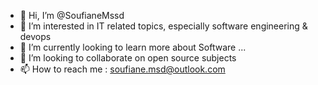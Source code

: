 - 👋 Hi, I’m @SoufianeMssd
- 👀 I’m interested in IT related topics, especially software engineering & devops
- 🌱 I’m currently looking to learn more about Software ...
- 💞️ I’m looking to collaborate on open source subjects
- 📫 How to reach me : soufiane.msd@outlook.com

<!---
SoufianeMssd/SoufianeMssd is a ✨ special ✨ repository because its `README.md` (this file) appears on your GitHub profile.
You can click the Preview link to take a look at your changes.
--->
